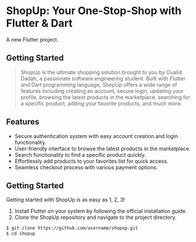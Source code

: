 # ShopUp: Your One-Stop-Shop with Flutter & Dart

A new Flutter project.

## Getting Started

> ShopUp is the ultimate shopping solution brought to you by Oualid Dadah, a passionate software engineering student. Built with Flutter and Dart programming language, ShopUp offers a wide range of features including creating an account, secure login, updating your profile, browsing the latest products in the marketplace, searching for a specific product, adding your favorite products, and much more.


## Features

* Secure authentication system with easy account creation and login functionality.
* User-friendly interface to browse the latest products in the marketplace.
* Search functionality to find a specific product quickly.
* Effortlessly add products to your favorites list for quick access.
* Seamless checkout process with various payment options.

## Getting Started

Getting started with ShopUp is as easy as 1, 2, 3!

1. Install Flutter on your system by following the official installation guide.
2. Clone the ShopUp repository and navigate to the project directory.

```bash
$ git clone https://github.com/username/shopup.git
$ cd shopup
```
